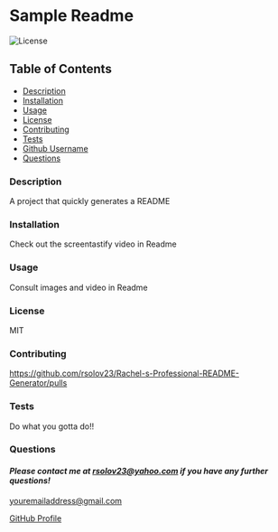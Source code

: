 
# **Sample Readme** 

![License](https://img.shields.io/badge/License-MIT-blue)

 

  ## **Table of Contents**
  * [Description](#Description)
  * [Installation](#Installation)
  * [Usage](#Usage)
  * [License](#License)
  * [Contributing](#Contributing)
  * [Tests](#Tests)
  * [Github Username](#Github-Username)
  * [Questions](#Questions)
  
  ### **Description**
  A project that quickly generates a README

  ### **Installation**
  Check out the screentastify video in Readme

  ### **Usage**
  Consult images and video in Readme

  ### **License**
  MIT
 
  ### **Contributing** 
  https://github.com/rsolov23/Rachel-s-Professional-README-Generator/pulls

  ### **Tests**
  Do what you gotta do!!

  ### **Questions**
  #### *Please contact me at rsolov23@yahoo.com if you have any further questions!*
  youremailaddress@gmail.com
  
  [GitHub Profile](https://github.com/rsolov23)

  


